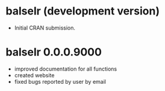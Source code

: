 # balselr (development version)

* Initial CRAN submission.

# balselr 0.0.0.9000

* improved documentation for all functions
* created website
* fixed bugs reported by user by email
